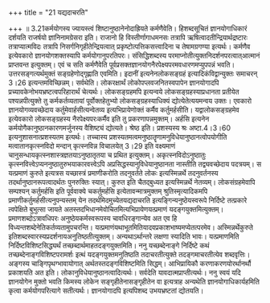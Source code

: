 +++
title = "21 यद्यदाचरति"

+++
॥ 3.21कर्मयोगस्य ज्यायस्त्वं शिष्टानुष्ठानेनोदाह्रियते
कर्मणैवेति। हिशब्दसूचितं ज्ञानयोगाधिकारं दर्शयति राजर्षयो
ज्ञानिनामग्रेसरा इति। राजानो हि विस्तीर्णागाधमनसः तत्रापि
ऋषित्वादतीन्द्रियार्थद्रष्टारः तत्राप्यात्मविदः तत्रापि
निसर्गनिगृहीतेन्द्रियत्वात् प्रकृष्टोत्पत्तिकसत्त्वादिना च तेषामग्रगण्या
इत्यर्थः। कर्मणैव इत्येवकारो ज्ञानयोगशक्तस्यापि कर्मयोगानुपरतिपरः।
संसिद्धिशब्दस्य परमाप्नोतीत्युक्तनिदर्शनपरत्वात्आत्मानं प्राप्तवन्त
इत्युक्तम्। एवं च सति कर्मणैवेति
पूर्वप्रसक्तज्ञानयोगनैरपेक्ष्यपरमवधारणमप्युपपन्नं भवति।
उत्तरसङ्गत्यर्थमुक्तं सङ्ग्रहेणोद्गृह्णाति एवमिति। इदानीं
इत्यनेनलोकसङ्ग्रहं इत्यादिकंविद्वान्युक्तः समाचरन् 3।26
इत्यन्तमविच्छिन्नम्। सर्वथेति। लोकरक्षार्थं लोकोपप्लवजनितस्वपापेन
ज्ञानयोगादपि प्रच्यावकेनोभयभ्रष्टत्वपरिहारार्थं चेत्यर्थः। लोकसङ्ग्रहमपि
इत्यन्वये लोकसङ्ग्रहस्याप्रधानता प्रतीयेत पश्यन्नपीत्युक्ते तु
कर्मकर्तव्यतायां पूर्वोक्तहेतुभ्यो लोकसङ्ग्रहस्याधिक्यं
द्योत्येतेत्ययमन्वय उक्तः। एवकारो ज्ञानयोगव्यवच्छेदाय
कर्तुमेवार्हसीत्यन्वेतव्य इत्यभिप्रायेणोक्तं कर्मैव कर्तुमर्हसीति।
यद्वालोकसङ्ग्रहमेव इत्येवकारो लोकसङ्ग्रहस्य नैरपेक्ष्यपरःकर्मैव इति तु
प्रकरणापन्नमुक्तम्। अर्हसि इत्यनेन कर्मयोगैकानुष्ठानकारणमर्जुनस्य
वैशिष्ट्यं द्योत्यते। श्रेष्ठ इति। प्रशस्यस्य श्रः अष्टा.4।3।60
इत्यनुशासनात्प्रशस्यतम इत्यर्थः। तच्चास्य
प्रशस्यतमत्वमनुष्ठातॄणामनुविधेयानुष्ठानत्वोपयोगीति मत्वातानकृत्स्नविदो
मन्दान् कृत्स्नविन्न विचालयेत् 3।29 इति वक्ष्यमाणं
चानुसन्धायकृत्स्नशास्त्रज्ञतयाऽनुष्ठातृतया च प्रथित इत्युक्तम्।
अकृत्स्नविदोऽनुष्ठातुः कृत्स्नवित्त्वेऽप्यननुष्ठातुरुभयाकारवत्त्वेऽपि
अप्रसिद्धस्यानुविधेयानुष्ठानता नास्तीति तद्व्यवच्छेदाय पदत्रयम्। स
यत्प्रमाणं कुरुते इत्यत्रस यच्छास्त्रं प्रमाणीकरोति तदनुवर्तते लोकः
इत्यस्मिन्नर्थे तदनुवर्तनस्य तदर्थानुष्ठानरूपत्वादर्थतः पुनरुक्तिः
स्यात्। कुरुत इति चैतद्बुध्यत इत्यस्मिन्नर्थे नेतव्यम्। लोकसंग्रहमेवापि
सम्पश्यन् कर्तुमर्हसि इति पूर्ववाक्ये चकर्तुमर्हसि
इत्येतावन्मात्रमुक्तम् श्रुतिस्मृत्यादिकमपि
प्रमाणीकर्तुमर्हसीत्यनुपन्यस्तम् येन तदर्थमिदमुच्येतयद्यदाचरति
इत्यङ्गिन्यनुष्ठेयस्वरूपे निर्दिष्टे तत्प्रकारे त्वपेक्षिते बुभुत्सा
जायते अतस्तदभिधानमेवोचितमित्यभिप्रायेणयत्प्रमाणं यदङ्गयुक्तमित्युक्तम्।
प्रमाणशब्दोऽत्रावधिपरः अनुष्ठेयकर्मस्वरूपस्य चावधिरङ्गान्येव अत एव हि
विध्यन्तशब्देनेतिकर्तव्यतामुपचरन्ति।
यत्प्रमाणंयथाभूतमितियादवप्रकाशभाष्यमप्येतत्परमेव। अस्मिन्नर्थेकुरुते
इतिशब्दस्वारस्यप्रदर्शनायअनुतिष्ठतीत्युक्तम्। अन्यथाऽर्थान्तरे लक्षणा
स्यादिति भावः। यत्प्रमाणमिति निर्दिष्टविशिष्टसिद्ध्यर्थं
तच्छब्दार्थमाहतदङ्गयुक्तमिति। ननु यच्छब्देनाङ्गे निर्दिष्टे कथं
तच्छब्देनाङ्गविशिष्टपरामर्शः इत्थं यदङ्गयुक्तमनुतिष्ठति तदाचरतीत्युक्ते
तदङ्गमाचरतीत्येव शब्दवृत्तिः। अङ्गस्य चाङ्गिपृथग्भावायोगात्
अर्थतस्तदङ्गविशिष्टमिति सिद्धम्। आभिप्रायिकौ करणाकरणयोरर्थानर्थौ
प्रकाशयति अत इति। लोकानुविधेयानुष्ठानत्वादित्यर्थः। सर्वदेति
यावदात्मप्राप्तीत्यर्थः। ननु स्वयं यदि ज्ञानयोगेन मुक्तो भवति किमस्य
लोकेन सङ्गृहीतेनासङ्गृहीतेन वा इत्यत्राह अन्यथेति ज्ञानयोगाधिकार्यहमिति
कृत्वा कर्मयोगपरित्यागे सतीत्यर्थः। ज्ञानयोगादपि इत्यपिशब्द उभयभ्रष्टतां
द्योतयति।
